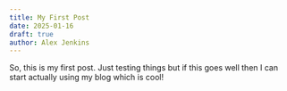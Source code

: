 ```yaml
---
title: My First Post
date: 2025-01-16
draft: true
author: Alex Jenkins
---
```

So, this is my first post. Just testing things but if this goes well then I can start actually using my blog which is cool!